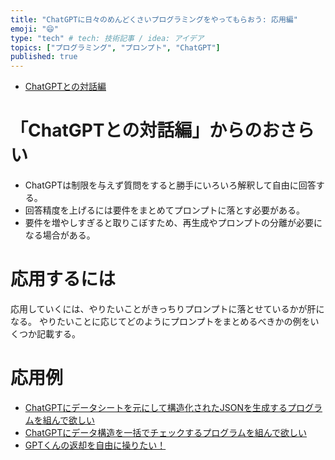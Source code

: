 ```yaml
---
title: "ChatGPTに日々のめんどくさいプログラミングをやってもらおう: 応用編"
emoji: "😄"
type: "tech" # tech: 技術記事 / idea: アイデア
topics: ["プログラミング", "プロンプト", "ChatGPT"]
published: true
---
```


- [ChatGPTとの対話編](f9246f25442149)

# 「ChatGPTとの対話編」からのおさらい

- ChatGPTは制限を与えず質問をすると勝手にいろいろ解釈して自由に回答する。
- 回答精度を上げるには要件をまとめてプロンプトに落とす必要がある。
- 要件を増やしすぎると取りこぼすため、再生成やプロンプトの分離が必要になる場合がある。

# 応用するには

応用していくには、やりたいことがきっちりプロンプトに落とせているかが肝になる。
やりたいことに応じてどのようにプロンプトをまとめるべきかの例をいくつか記載する。

# 応用例

- [ChatGPTにデータシートを元にして構造化されたJSONを生成するプログラムを組んで欲しい](be60e97c078198)
- [ChatGPTにデータ構造を一括でチェックするプログラムを組んで欲しい](7bbfb7a8248ac3)
- [GPTくんの返却を自由に操りたい！](35aaf50bafd73a)

